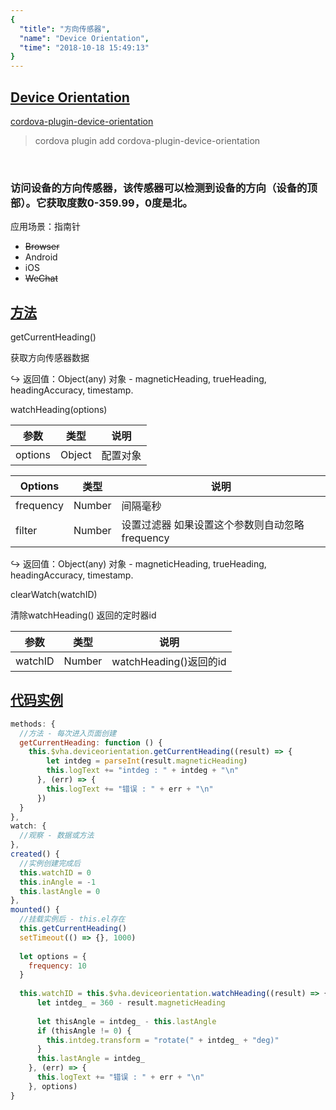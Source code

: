 ```yaml
---
{
  "title": "方向传感器",
  "name": "Device Orientation",
  "time": "2018-10-18 15:49:13"
}
---
```

<!-- ------------------------------------------- -->
<section id="Device-Orientation">

# **[Device Orientation](#Device-Orientation)**

<p><a class="ui-r-npm" href="https://www.npmjs.com/package/cordova-plugin-device-orientation" target="_blank">cordova-plugin-device-orientation</a></p>

> cordova plugin add cordova-plugin-device-orientation

<br />

### 访问设备的方向传感器，该传感器可以检测到设备的方向（设备的顶部）。它获取度数0-359.99，0度是北。

<p class="_cl-aaaaaa">应用场景：指南针</p>

+ ~~Browser~~
+ Android
+ iOS
+ ~~WeChat~~

</section>
<!-- ------------------------------------------- -->
<section id="Methods">

## **[方法](#Methods)**

<p class="ui-r-note _bdc-info" id="getcurrentheading">getCurrentHeading()</p>

获取方向传感器数据

<p class="ui-r-return"><span>↪ 返回值：Object(any)</span> 对象 - magneticHeading, trueHeading, headingAccuracy, timestamp.</p>


<p class="ui-r-note _bdc-info" id="watchheadingoptions">watchHeading(options)</p>

参数|类型|说明
-|-|-
options|Object|配置对象

Options|类型|说明
-|-|-
frequency|Number|间隔毫秒
filter|Number|设置过滤器 如果设置这个参数则自动忽略frequency

<p class="ui-r-return"><span>↪ 返回值：Object(any)</span> 对象 - magneticHeading, trueHeading, headingAccuracy, timestamp.</p>


<p class="ui-r-note _bdc-info" id="clearwatchwatchid">clearWatch(watchID)</p>

清除watchHeading() 返回的定时器id

参数|类型|说明
-|-|-
watchID|Number|watchHeading()返回的id

</section>
<!-- ------------------------------------------- -->
<section id="code">

## **[代码实例](#code)**

```javascript
methods: {
  //方法 - 每次进入页面创建
  getCurrentHeading: function () {
    this.$vha.deviceorientation.getCurrentHeading((result) => {
        let intdeg = parseInt(result.magneticHeading)
        this.logText += "intdeg : " + intdeg + "\n"
      }, (err) => {
        this.logText += "错误 : " + err + "\n"
      })
  }
},
watch: {
  //观察 - 数据或方法
},
created() {
  //实例创建完成后
  this.watchID = 0
  this.inAngle = -1
  this.lastAngle = 0
},
mounted() {
  //挂载实例后 - this.el存在
  this.getCurrentHeading()
  setTimeout(() => {}, 1000)
  
  let options = {
    frequency: 10
  }
  
  this.watchID = this.$vha.deviceorientation.watchHeading((result) => {
      let intdeg_ = 360 - result.magneticHeading
      
      let thisAngle = intdeg_ - this.lastAngle
      if (thisAngle != 0) {
        this.intdeg.transform = "rotate(" + intdeg_ + "deg)"
      }
      this.lastAngle = intdeg_
    }, (err) => {
      this.logText += "错误 : " + err + "\n"
    }, options)
}
```

</section>
<!-- ------------------------------------------- -->